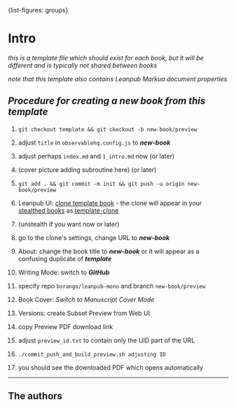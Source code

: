 {list-figures: groups}

# Intro <!-- leanpub style: H1 for chapter title -->

*this is a template file which should exist for each book, but it will be different and is typically not shared between books*

*note that this template also contains Leanpub Markua document properties*

## *Procedure for creating a new book from this template*

1. `git checkout template && git ckeckout -b new-book/preview`
1. adjust `title` in `observablehq.config.js` to ***new-book***
1. adjust perhaps `index.md` and `1_intro.md` now (or later)
1. (cover picture adding subroutine here) (or later)
1. `git add . && git commit -m init && git push -u origin new-book/preview`

1. Leanpub UI: [clone template book](https://leanpub.com/template/clone) - the clone will appear in your [stealthed books](https://leanpub.com/author_dashboard/books/stealth) as [template-clone](https://leanpub.com/template-clone/settings/overview)
1. (unstealth if you want now or later)
1. go to the clone's settings, change URL to ***new-book***
1. About: change the book title to ***new-book*** or it will appear as a confusing duplicate of ***template***
1. Writing Mode: switch to ***GitHub***
1. specify repo `borango/leanpub-mono` and branch `new-book/preview`
1. Book Cover: *Switch to Manuscript Cover Mode*
1. Versions: create Subset Preview from Web UI
1. copy Preview PDF download link

1. adjust `preview_id.txt` to contain only the UID part of the URL
1. `./commit_push_and_build_preview.sh adjusting ID`
1. you should see the downloaded PDF which opens automatically


* * * 

## The authors

